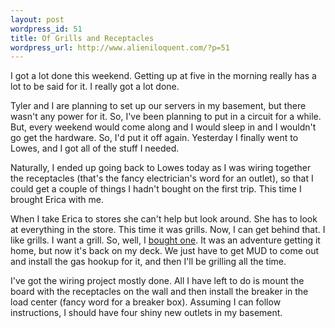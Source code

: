 ```yaml
---
layout: post
wordpress_id: 51
title: Of Grills and Receptacles
wordpress_url: http://www.alieniloquent.com/?p=51
---
```

I got a lot done this weekend. Getting up at five in the morning really has a
lot to be said for it. I really got a lot done.

Tyler and I are planning to set up our servers in my basement, but there
wasn't any power for it. So, I've been planning to put in a circuit for a
while. But, every weekend would come along and I would sleep in and I wouldn't
go get the hardware. So, I'd put it off again. Yesterday I finally went to
Lowes, and I got all of the stuff I needed.

Naturally, I ended up going back to Lowes today as I was wiring together the
receptacles (that's the fancy electrician's word for an outlet), so that I
could get a couple of things I hadn't bought on the first trip. This time I
brought Erica with me.

When I take Erica to stores she can't help but look around. She has to look at
everything in the store. This time it was grills. Now, I can get behind that.
I like grills. I want a grill. So, well, I [bought one][1]. It was an
adventure getting it home, but now it's back on my deck. We just have to get
MUD to come out and install the gas hookup for it, and then I'll be grilling
all the time.

I've got the wiring project mostly done. All I have left to do is mount the
board with the receptacles on the wall and then install the breaker in the
load center (fancy word for a breaker box). Assuming I can follow
instructions, I should have four shiny new outlets in my basement.

   [1]: http://www.sperari.com/archives/2006/03/05/more-domestic-bliss/

